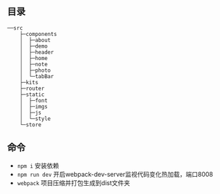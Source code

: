 ## 目录
    ──src   
        ├─components
        │  ├─about
        │  ├─demo
        │  ├─header
        │  ├─home
        │  ├─note
        │  ├─photo
        │  └─tabBar
        ├─kits
        ├─router
        ├─static
        │  ├─font
        │  ├─imgs
        │  ├─js
        │  └─style
        └─store

## 命令
- `npm i` 安装依赖
- `npm run dev` 开启webpack-dev-server监视代码变化热加载，端口8008
- `webpack` 项目压缩并打包生成到dist文件夹
